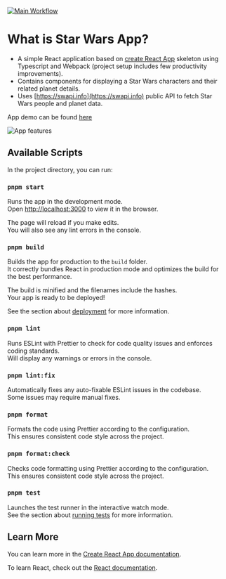 [![Main Workflow](https://github.com/matik12/star-wars-app/actions/workflows/main.yml/badge.svg)](https://github.com/matik12/star-wars-app/actions/workflows/main.yml)

# What is Star Wars App?

- A simple React application based on [create React App](https://github.com/facebook/create-react-app) skeleton using Typescript and Webpack (project setup includes few productivity improvements).
- Contains components for displaying a Star Wars characters and their related planet details.
- Uses [https://swapi.info](https://swapi.info) public API to fetch Star Wars people and planet data.

App demo can be found [here](https://matik12.github.io/star-wars-app/)

![App features](./docs/app.gif)

## Available Scripts

In the project directory, you can run:

### `pnpm start`

Runs the app in the development mode.\
Open [http://localhost:3000](http://localhost:3000) to view it in the browser.

The page will reload if you make edits.\
You will also see any lint errors in the console.

### `pnpm build`

Builds the app for production to the `build` folder.\
It correctly bundles React in production mode and optimizes the build for the best performance.

The build is minified and the filenames include the hashes.\
Your app is ready to be deployed!

See the section about [deployment](https://facebook.github.io/create-react-app/docs/deployment) for more information.

### `pnpm lint`

Runs ESLint with Prettier to check for code quality issues and enforces coding standards.\
Will display any warnings or errors in the console.

### `pnpm lint:fix`

Automatically fixes any auto-fixable ESLint issues in the codebase.\
Some issues may require manual fixes.

### `pnpm format`

Formats the code using Prettier according to the configuration.\
This ensures consistent code style across the project.

### `pnpm format:check`

Checks code formatting using Prettier according to the configuration.\
This ensures consistent code style across the project.

### `pnpm test`

Launches the test runner in the interactive watch mode.\
See the section about [running tests](https://facebook.github.io/create-react-app/docs/running-tests) for more information.

## Learn More

You can learn more in the [Create React App documentation](https://facebook.github.io/create-react-app/docs/getting-started).

To learn React, check out the [React documentation](https://reactjs.org/).
